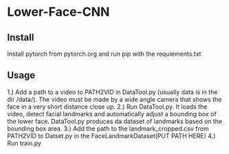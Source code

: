 # Lower-Face-CNN

## Install
Install pytorch from pytorch.org and run pip with the requiements.txt

## Usage
1.) Add a path to a video to PATH2VID in DataTool.py (usually data is in the dir /data/). The video must be made by a wide angle camera that shows the face in a very short distance close up.
2.) Run DataTool.py. It loads the video, detect facial landmarks and automatically adjust a bounding box of the lower face. DataTool.py produces da dataset of landmarks based on the bounding box area.
3.) Add the path to the landmark_cropped.csv from PATH2VID to Datset.py in the FaceLandmarkDataset(PUT PATH HERE)
4.) Run train.py



